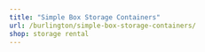 ```yaml
---
title: "Simple Box Storage Containers"
url: /burlington/simple-box-storage-containers/
shop: storage rental
---
```

